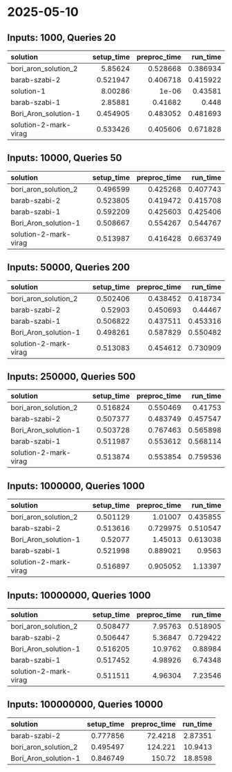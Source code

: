 # 2025-05-10

## Inputs: 1000, Queries 20

| solution              |   setup_time |   preproc_time |   run_time |
|:----------------------|-------------:|---------------:|-----------:|
| bori_aron_solution_2  |     5.85624  |       0.528668 |   0.386934 |
| barab-szabi-2         |     0.521947 |       0.406718 |   0.415922 |
| solution-1            |     8.00286  |       1e-06    |   0.43581  |
| barab-szabi-1         |     2.85881  |       0.41682  |   0.448    |
| Bori_Aron_solution-1  |     0.454905 |       0.483052 |   0.481693 |
| solution-2-mark-virag |     0.533426 |       0.405606 |   0.671828 |

## Inputs: 10000, Queries 50

| solution              |   setup_time |   preproc_time |   run_time |
|:----------------------|-------------:|---------------:|-----------:|
| bori_aron_solution_2  |     0.496599 |       0.425268 |   0.407743 |
| barab-szabi-2         |     0.523805 |       0.419472 |   0.415708 |
| barab-szabi-1         |     0.592209 |       0.425603 |   0.425406 |
| Bori_Aron_solution-1  |     0.508667 |       0.554267 |   0.544767 |
| solution-2-mark-virag |     0.513987 |       0.416428 |   0.663749 |

## Inputs: 50000, Queries 200

| solution              |   setup_time |   preproc_time |   run_time |
|:----------------------|-------------:|---------------:|-----------:|
| bori_aron_solution_2  |     0.502406 |       0.438452 |   0.418734 |
| barab-szabi-2         |     0.52903  |       0.450693 |   0.44467  |
| barab-szabi-1         |     0.506822 |       0.437511 |   0.453316 |
| Bori_Aron_solution-1  |     0.498261 |       0.587829 |   0.550482 |
| solution-2-mark-virag |     0.513083 |       0.454612 |   0.730909 |

## Inputs: 250000, Queries 500

| solution              |   setup_time |   preproc_time |   run_time |
|:----------------------|-------------:|---------------:|-----------:|
| bori_aron_solution_2  |     0.516824 |       0.550469 |   0.41753  |
| barab-szabi-2         |     0.507377 |       0.483749 |   0.457547 |
| Bori_Aron_solution-1  |     0.503728 |       0.767463 |   0.565898 |
| barab-szabi-1         |     0.511987 |       0.553612 |   0.568114 |
| solution-2-mark-virag |     0.513874 |       0.553854 |   0.759536 |

## Inputs: 1000000, Queries 1000

| solution              |   setup_time |   preproc_time |   run_time |
|:----------------------|-------------:|---------------:|-----------:|
| bori_aron_solution_2  |     0.501129 |       1.01007  |   0.435855 |
| barab-szabi-2         |     0.513616 |       0.729975 |   0.510547 |
| Bori_Aron_solution-1  |     0.52077  |       1.45013  |   0.613038 |
| barab-szabi-1         |     0.521998 |       0.889021 |   0.9563   |
| solution-2-mark-virag |     0.516897 |       0.905052 |   1.13397  |

## Inputs: 10000000, Queries 1000

| solution              |   setup_time |   preproc_time |   run_time |
|:----------------------|-------------:|---------------:|-----------:|
| bori_aron_solution_2  |     0.508477 |        7.95763 |   0.518905 |
| barab-szabi-2         |     0.506447 |        5.36847 |   0.729422 |
| Bori_Aron_solution-1  |     0.516205 |       10.9762  |   0.88984  |
| barab-szabi-1         |     0.517452 |        4.98926 |   6.74348  |
| solution-2-mark-virag |     0.511511 |        4.96304 |   7.23546  |

## Inputs: 100000000, Queries 10000

| solution             |   setup_time |   preproc_time |   run_time |
|:---------------------|-------------:|---------------:|-----------:|
| barab-szabi-2        |     0.777856 |        72.4218 |    2.87351 |
| bori_aron_solution_2 |     0.495497 |       124.221  |   10.9413  |
| Bori_Aron_solution-1 |     0.846749 |       150.72   |   18.8598  |